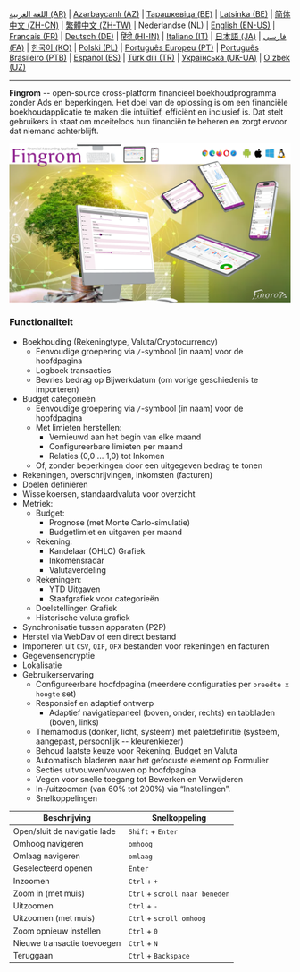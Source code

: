 [اللغة العربية (AR)](./about_ar.md) |
[Azərbaycanlı (AZ)](./about_az.md) |
[Тарашкевіца (BE)](./about_be.md) |
[Latsinka (BE)](./about_be_EU.md) |
[简体中文 (ZH-CN)](./about_zh.md) |
[繁體中文 (ZH-TW)](./about_zh_TW.md) |
Nederlandse (NL) |
[English (EN-US)](./about_en.md) |
[Français (FR)](./about_fr.md) |
[Deutsch (DE)](./about_de.md) |
[हिंदी (HI-IN)](./about_hi.md) |
[Italiano (IT)](./about_it.md) |
[日本語 (JA)](./about_ja.md) |
[فارسی (FA)](./about_fa.md) |
[한국어 (KO)](./about_ko.md) |
[Polski (PL)](./about_pl.md) |
[Português Europeu (PT)](./about_pt.md) |
[Português Brasileiro (PTB)](./about_pt_BR.md) |
[Español (ES)](./about_es.md) |
[Türk dili (TR)](./about_tr.md) |
[Українська (UK-UA)](./about_uk.md) |
[O'zbek (UZ)](./about_uz.md)

---

**Fingrom** -- open-source cross-platform financieel boekhoudprogramma zonder Ads en beperkingen.
Het doel van de oplossing is om een financiële boekhoudapplicatie te maken die intuïtief, efficiënt en inclusief is. 
Dat stelt gebruikers in staat om moeiteloos hun financiën te beheren en zorgt ervoor dat niemand achterblijft.

[![Bekijk de video](../images/presentation_en.png)](https://youtu.be/sNTbpILLsOw)

### Functionaliteit
- Boekhouding (Rekeningtype, Valuta/Cryptocurrency)
  - Eenvoudige groepering via `/`-symbool (in naam) voor de hoofdpagina
  - Logboek transacties
  - Bevries bedrag op Bijwerkdatum (om vorige geschiedenis te importeren)
- Budget categorieën
  - Eenvoudige groepering via `/`-symbool (in naam) voor de hoofdpagina
  - Met limieten herstellen:
    - Vernieuwd aan het begin van elke maand
    - Configureerbare limieten per maand
    - Relaties (0,0 ... 1,0) tot Inkomen
  - Of, zonder beperkingen door een uitgegeven bedrag te tonen
- Rekeningen, overschrijvingen, inkomsten (facturen)
- Doelen definiëren
- Wisselkoersen, standaardvaluta voor overzicht
- Metriek: 
  - Budget:
    - Prognose (met Monte Carlo-simulatie)
    - Budgetlimiet en uitgaven per maand
  - Rekening:
    - Kandelaar (OHLC) Grafiek
    - Inkomensradar
    - Valutaverdeling
  - Rekeningen:
    - YTD Uitgaven
    - Staafgrafiek voor categorieën
  - Doelstellingen Grafiek
  - Historische valuta grafiek
- Synchronisatie tussen apparaten (P2P) 
- Herstel via WebDav of een direct bestand
- Importeren uit `CSV`, `QIF`, `OFX` bestanden voor rekeningen en facturen
- Gegevensencryptie
- Lokalisatie
- Gebruikerservaring
  - Configureerbare hoofdpagina (meerdere configuraties per `breedte x hoogte` set)
  - Responsief en adaptief ontwerp
    - Adaptief navigatiepaneel (boven, onder, rechts) en tabbladen (boven, links)
  - Themamodus (donker, licht, systeem) met paletdefinitie (systeem, aangepast, persoonlijk -- kleurenkiezer)
  - Behoud laatste keuze voor Rekening, Budget en Valuta
  - Automatisch bladeren naar het gefocuste element op Formulier
  - Secties uitvouwen/vouwen op hoofdpagina
  - Vegen voor snelle toegang tot Bewerken en Verwijderen
  - In-/uitzoomen (van 60% tot 200%) via “Instellingen”.
  - Snelkoppelingen

| Beschrijving                        | Snelkoppeling                  |
| ----------------------------------- | ------------------------------ |
| Open/sluit de navigatie lade        | `Shift` + `Enter`              |
| Omhoog navigeren                    | `omhoog`                       |
| Omlaag navigeren                    | `omlaag`                       |
| Geselecteerd openen                 | `Enter`                        |
| Inzoomen                            | `Ctrl` + `+`                   |
| Zoom in (met muis)                  | `Ctrl` + `scroll naar beneden` |
| Uitzoomen                           | `Ctrl` + `-`                   |
| Uitzoomen (met muis)                | `Ctrl` + `scroll omhoog`       |
| Zoom opnieuw instellen              | `Ctrl` + `0`                   |
| Nieuwe transactie toevoegen         | `Ctrl` + `N`                   |
| Teruggaan                           | `Ctrl` + `Backspace`           |
<!--
| Geselecteerd item bewerken          | `Ctrl` + `E`                   |
| Geselecteerd item verwijderen       | `Ctrl` + `D`                   |
-->

